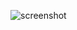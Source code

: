 ![screenshot](https://github.com/CaioMantovaniBorba/getkcal/assets/38335770/4f00e081-9ebc-41a8-bb2b-34c4a5d0da19)
